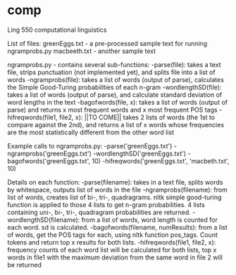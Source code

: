 # comp
Ling 550 computational linguistics

List of files:
greenEggs.txt - a pre-processed sample text for running ngramprobs.py
macbeeth.txt - another sample text

ngramprobs.py - contains several sub-functions:
  -parse(file): takes a text file, strips punctuation (not implemented yet), and splits file into a list of words
  -ngramprobs(file): takes a list of words (output of parse), calculates the Simple Good-Turing probabilities of each n-gram
  -wordlengthSD(file): takes a list of words (output of parse), and calculate standard deviation of word lengths in the text
  -bagofwords(file, x): takes a list of words (output of parse) and returns x most frequent words and x most frequent POS tags
  -hifreqwords(file1, file2, x): ||TO COME|| takes 2 lists of words (the 1st to compare against the 2nd), and returns a list of x words whose frequencies are the most statistically different from the other word list
  
Example calls to ngramprobs.py: 
  -parse('greenEggs.txt')
  -ngramprobs('greenEggs.txt')
  -wordlengthSD('greenEggs.txt')
  -bagofwords('greenEggs.txt', 10)
  -hifreqwords('greenEggs.txt', 'macbeth.txt', 10)
  
Details on each function:
  -parse(filename): takes in a text file, splits words by whitespace, outputs list of words in the file
  -ngramprobs(filename): from list of words, creates list of bi-, tri-, quadragrams. nltk simple good-turing function is applied to those 4 lists to get n-gram probabilities.  4 lists containing uni-, bi-, tri-, quadragram probabilities are returned.
  -wordlengthSD(filename): from a list of words, word length is counted for each word.  sd is calculated.
  -bagofwords(filename, numResults): from a list of words, get the POS tags for each, using nltk function pos_tags.  Count tokens and return top x results for both lists.
  -hifreqwords(file1, file2, x): frequency counts of each word list will be calculated for both lists, top x words in file1 with the maximum deviation from the same word in file 2 will be returned
